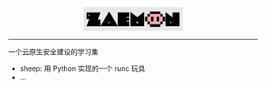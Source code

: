 <div align=center><img src="https://github.com/Macr0phag3/zaemon/raw/master/pics/logo.png" width="200" /></div>

-----------

一个云原生安全建设的学习集

- sheep: 用 Python 实现的一个 runc 玩具
- ...
